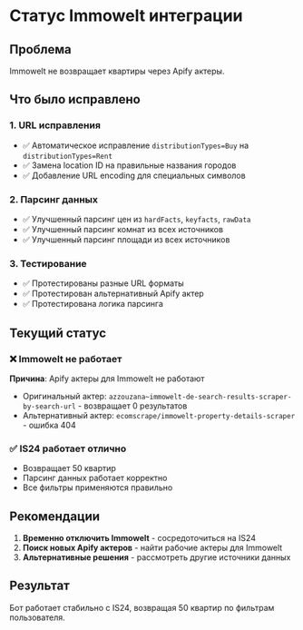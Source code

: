 # Статус Immowelt интеграции

## Проблема
Immowelt не возвращает квартиры через Apify актеры.

## Что было исправлено

### 1. URL исправления
- ✅ Автоматическое исправление `distributionTypes=Buy` на `distributionTypes=Rent`
- ✅ Замена location ID на правильные названия городов
- ✅ Добавление URL encoding для специальных символов

### 2. Парсинг данных
- ✅ Улучшенный парсинг цен из `hardFacts`, `keyfacts`, `rawData`
- ✅ Улучшенный парсинг комнат из всех источников
- ✅ Улучшенный парсинг площади из всех источников

### 3. Тестирование
- ✅ Протестированы разные URL форматы
- ✅ Протестирован альтернативный Apify актер
- ✅ Протестирована логика парсинга

## Текущий статус

### ❌ Immowelt не работает
**Причина**: Apify актеры для Immowelt не работают
- Оригинальный актер: `azzouzana~immowelt-de-search-results-scraper-by-search-url` - возвращает 0 результатов
- Альтернативный актер: `ecomscrape/immowelt-property-details-scraper` - ошибка 404

### ✅ IS24 работает отлично
- Возвращает 50 квартир
- Парсинг данных работает корректно
- Все фильтры применяются правильно

## Рекомендации

1. **Временно отключить Immowelt** - сосредоточиться на IS24
2. **Поиск новых Apify актеров** - найти рабочие актеры для Immowelt
3. **Альтернативные решения** - рассмотреть другие источники данных

## Результат
Бот работает стабильно с IS24, возвращая 50 квартир по фильтрам пользователя.
